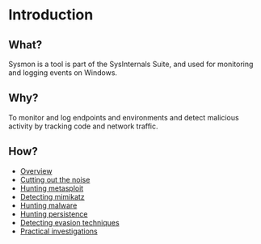 # Introduction

## What?

Sysmon is a tool is part of the SysInternals Suite, and used for monitoring and logging events on Windows.

## Why?

To monitor and log endpoints and environments and detect malicious activity by tracking code and network traffic.

## How?

* [Overview](overview.md)
* [Cutting out the noise](noise.md)
* [Hunting metasploit](metasploit.md)
* [Detecting mimikatz](mimikatz.md)
* [Hunting malware](malware.md)
* [Hunting persistence](persistence.md)
* [Detecting evasion techniques](evasion.md)
* [Practical investigations](investigations.md)

